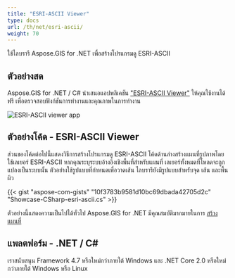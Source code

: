 ```yaml
---
title: "ESRI-ASCII Viewer"
type: docs
url: /th/net/esri-ascii/
weight: 70
---
```


ใช้ไลบรารี Aspose.GIS for .NET เพื่อสร้างโปรแกรมดู ESRI-ASCII

## **ตัวอย่างสด**

Aspose.GIS for .NET / C# นำเสนอแอปพลิเคชัน ["ESRI-ASCII Viewer"](https://products.aspose.app/gis/viewer/esri-ascii) ให้คุณใช้งานได้ฟรี เพื่อตรวจสอบฟังก์ชันการทำงานและคุณภาพในการทำงาน

![ESRI-ASCII viewer app](viewer.png)

## **ตัวอย่างโค้ด - ESRI-ASCII Viewer**

ส่วนของโค้ดต่อไปนี้แสดงวิธีการสร้างโปรแกรมดู ESRI-ASCII โค้ดด้านล่างสร้างแผนที่รูปภาพโดยใช้เลเยอร์ ESRI-ASCII หากคุณระบุระบบอ้างอิงเชิงพื้นที่สำหรับแผนที่ เลเยอร์ทั้งหมดที่โหลดจะถูกแปลงเป็นระบบนั้น 
ตัวอย่างใช้รูปแบบที่กำหนดเพื่อวาดเส้น ไลบรารียังมีรูปแบบสำหรับจุด เส้น และพื้นผิว

{{< gist "aspose-com-gists" "10f3783b9581d10bc69dbada42705d2c" "Showcase-CSharp-esri-ascii.cs" >}}

ตัวอย่างนี้แสดงความเป็นไปได้ทั่วไป Aspose.GIS for .NET มีคุณสมบัติมากมายในการ [สร้างแผนที่](https://docs.aspose.com/gis/net/map-rendering/)

## **แพลตฟอร์ม - .NET / C#**

เราสนับสนุน Framework 4.7 หรือใหม่กว่าภายใต้ Windows และ .NET Core 2.0 หรือใหม่กว่าภายใต้ Windows หรือ Linux
